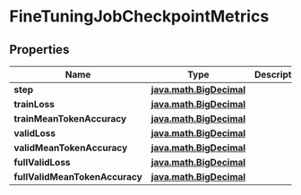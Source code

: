 
# FineTuningJobCheckpointMetrics

## Properties
Name | Type | Description | Notes
------------ | ------------- | ------------- | -------------
**step** | [**java.math.BigDecimal**](java.math.BigDecimal.md) |  |  [optional]
**trainLoss** | [**java.math.BigDecimal**](java.math.BigDecimal.md) |  |  [optional]
**trainMeanTokenAccuracy** | [**java.math.BigDecimal**](java.math.BigDecimal.md) |  |  [optional]
**validLoss** | [**java.math.BigDecimal**](java.math.BigDecimal.md) |  |  [optional]
**validMeanTokenAccuracy** | [**java.math.BigDecimal**](java.math.BigDecimal.md) |  |  [optional]
**fullValidLoss** | [**java.math.BigDecimal**](java.math.BigDecimal.md) |  |  [optional]
**fullValidMeanTokenAccuracy** | [**java.math.BigDecimal**](java.math.BigDecimal.md) |  |  [optional]



